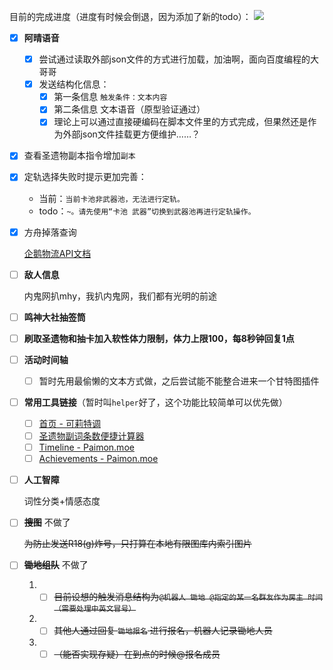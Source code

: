 

目前的完成进度（进度有时候会倒退，因为添加了新的todo）：
![](https://progress-bar.dev/50)

- [x] **阿晴语音**
	- [x] 尝试通过读取外部json文件的方式进行加载，加油啊，面向百度编程的大哥哥
	- [x] 发送结构化信息：
		- [x] 第一条信息 `触发条件：文本内容`
		- [x] 第二条信息 文本语音（原型验证通过）
		- [x] 理论上可以通过直接硬编码在脚本文件里的方式完成，但果然还是作为外部json文件挂载更方便维护……？
	
- [x] 查看圣遗物副本指令增加`副本`

- [x] 定轨选择失败时提示更加完善：
	* 当前：`当前卡池非武器池，无法进行定轨。`
	* todo：`~。请先使用“卡池 武器”切换到武器池再进行定轨操作。`
	
- [x] 方舟掉落查询

	[企鹅物流API文档](https://penguin-stats.io/PenguinStats/swagger/swagger-ui.html#/)

- [ ] **敌人信息**

	内鬼网扒mhy，我扒内鬼网，我们都有光明的前途

- [ ] **鸣神大社抽签筒**

- [ ] **刷取圣遗物和抽卡加入软性体力限制，体力上限100，每8秒钟回复1点**

- [ ] **活动时间轴**
	- [ ] 暂时先用最偷懒的文本方式做，之后尝试能不能整合进来一个甘特图插件

- [ ] **常用工具链接**（暂时叫`helper`好了，这个功能比较简单可以优先做）

	- [ ] [首页 - 可莉特调](https://genshin.pub/)
	- [ ] [圣遗物副词条数便捷计算器](http://spongem.com/ajglz/ys/ys.html)
	- [ ] [Timeline - Paimon.moe](https://paimon.moe/timeline)
	- [ ] [Achievements - Paimon.moe](https://paimon.moe/achievement)

- [ ] **人工智障**

	词性分类+情感态度

- [ ] ~~**搜图**~~ 不做了

  ~~为防止发送R18(g)炸号，只打算在本地有限图库内索引图片~~
  
- [ ] ~~**锄地组队**~~ 不做了

  1. - [ ] ~~目前设想的触发消息结构为`@机器人 锄地 @指定的某一名群友作为房主 时间（需要处理中英文冒号）`~~
  2. - [ ] ~~其他人通过回复 `锄地报名` 进行报名，机器人记录锄地人员~~
  3. - [ ] ~~（能否实现存疑）在到点的时候@报名成员~~
